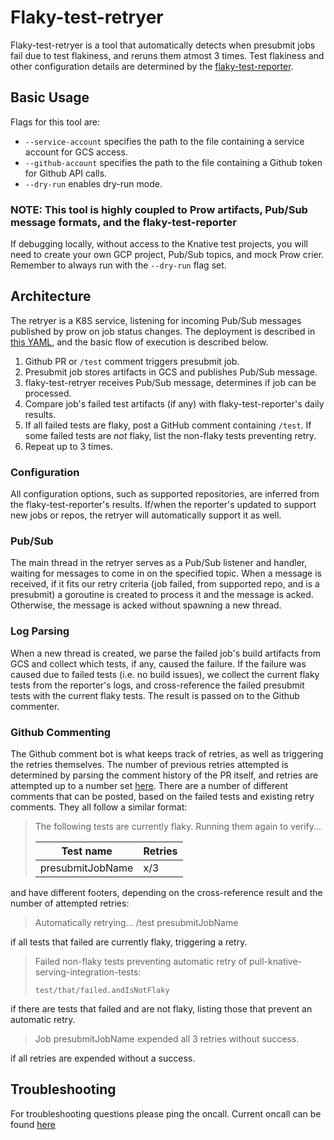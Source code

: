 # Flaky-test-retryer

Flaky-test-retryer is a tool that automatically detects when presubmit jobs fail
due to test flakiness, and reruns them atmost 3 times. Test flakiness and other
configuration details are determined by the
[flaky-test-reporter](https://github.com/knative/test-infra/tree/master/tools/flaky-test-reporter).

## Basic Usage

Flags for this tool are:

- `--service-account` specifies the path to the file containing a service
  account for GCS access.
- `--github-account` specifies the path to the file containing a Github token
  for Github API calls.
- `--dry-run` enables dry-run mode.

### NOTE: This tool is highly coupled to Prow artifacts, Pub/Sub message formats, and the flaky-test-reporter

If debugging locally, without access to the Knative test projects, you will need
to create your own GCP project, Pub/Sub topics, and mock Prow crier. Remember to
always run with the `--dry-run` flag set.

## Architecture

The retryer is a K8S service, listening for incoming Pub/Sub messages published
by prow on job status changes. The deployment is described in
[this YAML](gke_deployment/retryer_service.yaml), and the basic flow of
execution is described below.

1. Github PR or `/test` comment triggers presubmit job.
2. Presubmit job stores artifacts in GCS and publishes Pub/Sub message.
3. flaky-test-retryer receives Pub/Sub message, determines if job can be
   processed.
4. Compare job's failed test artifacts (if any) with flaky-test-reporter's daily
   results.
5. If all failed tests are flaky, post a GitHub comment containing `/test`. If
   some failed tests are _not_ flaky, list the non-flaky tests preventing retry.
6. Repeat up to 3 times.

### Configuration

All configuration options, such as supported repositories, are inferred from the
flaky-test-reporter's results. If/when the reporter's updated to support new
jobs or repos, the retryer will automatically support it as well.

### Pub/Sub

The main thread in the retryer serves as a Pub/Sub listener and handler, waiting
for messages to come in on the specified topic. When a message is received, if
it fits our retry criteria (job failed, from supported repo, and is a presubmit)
a goroutine is created to process it and the message is acked. Otherwise, the
message is acked without spawning a new thread.

### Log Parsing

When a new thread is created, we parse the failed job's build artifacts from GCS
and collect which tests, if any, caused the failure. If the failure was caused
due to failed tests (i.e. no build issues), we collect the current flaky tests
from the reporter's logs, and cross-reference the failed presubmit tests with
the current flaky tests. The result is passed on to the Github commenter.

### Github Commenting

The Github comment bot is what keeps track of retries, as well as triggering the
retries themselves. The number of previous retries attempted is determined by
parsing the comment history of the PR itself, and retries are attempted up to a
number set
[here](https://github.com/knative/test-infra/blob/master/tools/flaky-test-retryer/github_commenter.go#L35).
There are a number of different comments that can be posted, based on the failed
tests and existing retry comments. They all follow a similar format:

> The following tests are currently flaky. Running them again to verify...
>
> | Test name        | Retries |
> | ---------------- | ------- |
> | presubmitJobName | x/3     |

and have different footers, depending on the cross-reference result and the
number of attempted retries:

> Automatically retrying... /test presubmitJobName

if all tests that failed are currently flaky, triggering a retry.

> Failed non-flaky tests preventing automatic retry of
> pull-knative-serving-integration-tests:
>
> ```
> test/that/failed.andIsNotFlaky
> ```

if there are tests that failed and are not flaky, listing those that prevent an
automatic retry.

> Job presubmitJobName expended all 3 retries without success.

if all retries are expended without a success.

## Troubleshooting

For troubleshooting questions please ping the oncall. Current oncall can be
found [here](https://knative.github.io/test-infra/)
